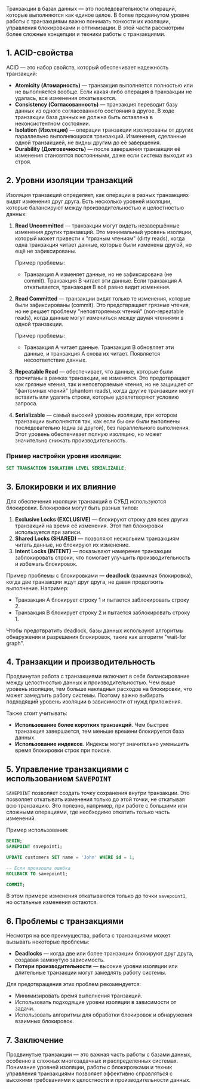 Транзакции в базах данных — это последовательности операций, которые выполняются как единое целое. В более продвинутом уровне работы с транзакциями важно понимать тонкости их изоляции, управления блокировками и оптимизации. В этой части рассмотрим более сложные концепции и техники работы с транзакциями.

## 1. ACID-свойства

ACID — это набор свойств, который обеспечивает надежность транзакций:
- **Atomicity (Атомарность)** — транзакция выполняется полностью или не выполняется вообще. Если какая-либо операция в транзакции не удалась, все изменения откатываются.
- **Consistency (Согласованность)** — транзакция переводит базу данных из одного согласованного состояния в другое. В ходе транзакции база данных не должна быть оставлена в неконсистентном состоянии.
- **Isolation (Изоляция)** — операции транзакции изолированы от других параллельно выполняющихся транзакций. Изменения, сделанные одной транзакцией, не видны другим до её завершения.
- **Durability (Долговечность)** — после завершения транзакции её изменения становятся постоянными, даже если система выходит из строя.

## 2. Уровни изоляции транзакций

Изоляция транзакций определяет, как операции в разных транзакциях видят изменения друг друга. Есть несколько уровней изоляции, которые балансируют между производительностью и целостностью данных:

1. **Read Uncommitted** — транзакции могут видеть незавершённые изменения других транзакций. Это минимальный уровень изоляции, который может привести к "грязным чтениям" (dirty reads), когда одна транзакция читает данные, которые были изменены другой, но ещё не зафиксированы.
   
   Пример проблемы:
   - Транзакция A изменяет данные, но не зафиксирована (не commit). Транзакция B читает эти данные. Если транзакция A откатывается, транзакция B всё равно видит изменения.

2. **Read Committed** — транзакции видят только те изменения, которые были зафиксированы (commit). Это предотвращает грязные чтения, но не решает проблему "неповторяемых чтений" (non-repeatable reads), когда данные могут измениться между двумя чтениями в одной транзакции.

   Пример проблемы:
   - Транзакция A читает данные. Транзакция B обновляет эти данные, и транзакция A снова их читает. Появляется несоответствие данных.

3. **Repeatable Read** — обеспечивает, что данные, которые были прочитаны в рамках транзакции, не изменятся. Это предотвращает как грязные чтения, так и неповторяемые чтения, но не защищает от "фантомных чтений" (phantom reads), когда другие транзакции могут вставить или удалить строки, которые удовлетворяют условию запроса.

4. **Serializable** — самый высокий уровень изоляции, при котором транзакции выполняются так, как если бы они были выполнены последовательно (одна за другой), без параллельного выполнения. Этот уровень обеспечивает полную изоляцию, но может значительно снижать производительность.

### Пример настройки уровня изоляции:
```sql
SET TRANSACTION ISOLATION LEVEL SERIALIZABLE;
```

## 3. Блокировки и их влияние

Для обеспечения изоляции транзакций в СУБД используются блокировки. Блокировки могут быть разных типов:

1. **Exclusive Locks (EXCLUSIVE)** — блокируют строку для всех других транзакций на время её изменения. Этот тип блокировки используется при записи.
2. **Shared Locks (SHARED)** — позволяют нескольким транзакциям читать данные, но блокируют их изменение.
3. **Intent Locks (INTENT)** — показывают намерение транзакции заблокировать строки, что помогает улучшить производительность и избежать блокировок.

Пример проблемы с блокировками — **deadlock** (взаимная блокировка), когда две транзакции ждут друг друга, не давая продолжить выполнение. Например:
- Транзакция A блокирует строку 1 и пытается заблокировать строку 2.
- Транзакция B блокирует строку 2 и пытается заблокировать строку 1.

Чтобы предотвратить deadlock, базы данных используют алгоритмы обнаружения и разрешения блокировок, такие как алгоритм "wait-for graph".

## 4. Транзакции и производительность

Продвинутая работа с транзакциями включает в себя балансирование между целостностью данных и производительностью. Чем выше уровень изоляции, тем больше накладных расходов на блокировки, что может замедлить работу системы. Поэтому важно выбирать подходящий уровень изоляции в зависимости от нужд приложения.

Также стоит учитывать:
- **Использование более коротких транзакций**. Чем быстрее транзакция завершается, тем меньше времени блокируется база данных.
- **Использование индексов**. Индексы могут значительно уменьшить время блокировки строк при поиске.

## 5. Управление транзакциями с использованием `SAVEPOINT`

`SAVEPOINT` позволяет создать точку сохранения внутри транзакции. Это позволяет откатывать изменения только до этой точки, не откатывая всю транзакцию. Это полезно, например, при работе с большими или сложными операциями, где необходимо откатить только часть изменений.

Пример использования:
```sql
BEGIN;
SAVEPOINT savepoint1;

UPDATE customers SET name = 'John' WHERE id = 1;

-- Если произошла ошибка
ROLLBACK TO savepoint1;

COMMIT;
```

В этом примере изменения откатываются только до точки `savepoint1`, но остальные изменения остаются.

## 6. Проблемы с транзакциями

Несмотря на все преимущества, работа с транзакциями может вызывать некоторые проблемы:
- **Deadlocks** — когда две или более транзакции блокируют друг друга, создавая замкнутую зависимость.
- **Потери производительности** — высокие уровни изоляции или длительные транзакции могут замедлять работу системы.

Для предотвращения этих проблем рекомендуется:
- Минимизировать время выполнения транзакций.
- Использовать подходящие уровни изоляции в зависимости от задачи.
- Использовать алгоритмы для обработки блокировок и обнаружения взаимных блокировок.

## 7. Заключение

Продвинутые транзакции — это важная часть работы с базами данных, особенно в сложных многозадачных и распределенных системах. Понимание уровней изоляции, работы с блокировками и техник управления транзакциями позволяет эффективно справляться с высокими требованиями к целостности и производительности данных.
